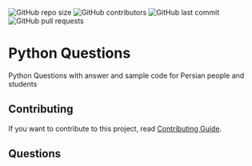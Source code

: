 <p>
<img alt="GitHub repo size" src="https://img.shields.io/github/repo-size/PyFarsi/Python-Questions">
<img alt="GitHub contributors" src="https://img.shields.io/github/contributors/PyFarsi/Python-Questions">
<img alt="GitHub last commit" src="https://img.shields.io/github/last-commit/PyFarsi/Python-Questions">
<img alt="GitHub pull requests" src="https://img.shields.io/github/issues-pr/PyFarsi/Python-Questions">
</p>

# Python Questions
Python Questions with answer and sample code for Persian people and students

## Contributing
If you want to contribute to this project, read [Contributing Guide](CONTRIBUTING.md).

## Questions
